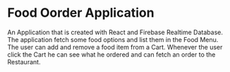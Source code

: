 # Food Oorder Application

An Application that is created with React and Firebase Realtime Database. The application fetch some food options and list them in the Food Menu. The user can add and remove a food item from a Cart. Whenever the user click the Cart he can see what he ordered and can fetch an order to the Restaurant.
